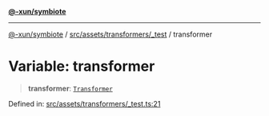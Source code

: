 [**@-xun/symbiote**](../../../../../README.md)

***

[@-xun/symbiote](../../../../../README.md) / [src/assets/transformers/\_test](../README.md) / transformer

# Variable: transformer

> **transformer**: [`Transformer`](../../../type-aliases/Transformer.md)

Defined in: [src/assets/transformers/\_test.ts:21](https://github.com/Xunnamius/symbiote/blob/3708c142929779cedae6f80fd8d92e8d468daaf9/src/assets/transformers/_test.ts#L21)
